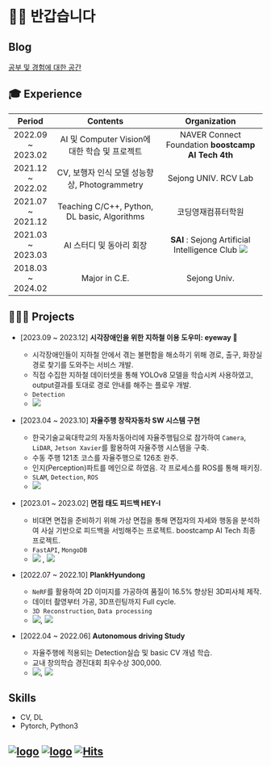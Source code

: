 # 👋🏻 반갑습니다

## Blog
<a href="https://yyongjae.oopy.io/">공부 및 경험에 대한 공간</a>

## 🎓 Experience

|Period|Contents|Organization|
|:--:|:-------------:|:-----:|
|2022.09 ~ <br>2023.02|AI 및 Computer Vision에 대한 학습 및 프로젝트|NAVER Connect Foundation **boostcamp AI Tech 4th**|
|2021.12 ~ <br>2022.02|   CV, 보행자 인식 모델 성능향상, Photogrammetry   |  Sejong UNIV. RCV Lab  |
|2021.07 ~ <br>2021.12|   Teaching C/C++, Python, DL basic, Algorithms   |  코딩영재컴퓨터학원  |
|2021.03 ~ <br>2023.03|AI 스터디 및 동아리 회장|**SAI** : Sejong Artificial Intelligence Club <a href="https://sejongai.notion.site/SAI-Sejong-Artificial-Intelligence-488d443cf680432ba43878b43521d204" target="_blank"><img src="https://img.shields.io/badge/notion-FFFFFF?style=flat&logo=notion&logoColor=000000"/></a>|
|2018.03 ~ <br>2024.02|Major in C.E.|Sejong Univ.|


## 🧑🏻‍💻 Projects

* [2023.09 ~ 2023.12] **시각장애인을 위한 지하철 이용 도우미: eyeway 👀**
  * 시각장애인들이 지하철 안에서 겪는 불편함을 해소하기 위해 경로, 출구, 화장실 경로 찾기를 도와주는 서비스 개발.
  * 직접 수집한 지하철 데이터셋을 통해 YOLOv8 모델을 학습시켜 사용하였고, output결과를 토대로 경로 안내를 해주는 플로우 개발.
  * ```Detection```
  * <a href="https://github.com/MaengKooChoHa/eyeway_ai"><img src="https://img.shields.io/badge/github-181717?style=flat-square&logo=github&logoColor=white"></a>

* [2023.04 ~ 2023.10] **자율주행 창작자동차 SW 시스템 구현**
  * 한국기술교육대학교의 자동차동아리에 자율주행팀으로 참가하여 ```Camera```, ```LiDAR```, ```Jetson Xavier```를 활용하여 자율주행 시스템을 구축.
  * 수동 주행 121초 코스를 자율주행으로 126초 완주.
  * 인지(Perception)파트를 메인으로 하였음. 각 프로세스를 ROS를 통해 패키징.
  * ```SLAM```, ```Detection```, ```ROS```
  * <a href="[https://github.com/Jyuriven/Driven_autonomous_driving](https://github.com/yyongjae/Driven_autonomous_driving)"><img src="https://img.shields.io/badge/github-181717?style=flat-square&logo=github&logoColor=white"></a>

* [2023.01 ~ 2023.02] **면접 태도 피드백 HEY-I**
  * 비대면 면접을 준비하기 위해 가상 면접을 통해 면접자의 자세와 행동을 분석하여 사실 기반으로 피드백을 서빙해주는 프로젝트. boostcamp AI Tech 최종 프로젝트.
  * ```FastAPI```, ```MongoDB```
  * <a href="https://github.com/yyongjae/final-project-level3-cv-01"><img src="https://img.shields.io/badge/github-181717?style=flat-square&logo=github&logoColor=white"></a> , <a href="https://www.youtube.com/watch?v=gwWLrjSWBas&list=LL&index=4"><img src="https://img.shields.io/badge/발표영상-ff0000?style=flat-square&logo=youtube&logoColor=white"></a>


* [2022.07 ~ 2022.10] **PlankHyundong**
  * ```NeRF```를 활용하여 2D 이미지를 가공하여 품질이 16.5% 향상된 3D피사체 제작.
  *  데이터 촬영부터 가공, 3D프린팅까지 Full cycle.
  * ```3D Reconstruction```, ```Data processing```
  * <a href="https://github.com/yyongjae/PlankHyundong"><img src="https://img.shields.io/badge/github-181717?style=flat-square&logo=github&logoColor=white"></a>, <a href="https://www.youtube.com/watch?v=s7k_cZi7hvw"><img src="https://img.shields.io/badge/데이터야놀자 발표영상-ff0000?style=flat-square&logo=youtube&logoColor=white"></a>

* [2022.04 ~ 2022.06] **Autonomous driving Study**
  * 자율주행에 적용되는 Detection실습 및 basic CV 개념 학습.
  * 교내 창의학습 경진대회 최우수상 300,000.
  * <a href="https://github.com/yyongjae/self-driving"><img src="https://img.shields.io/badge/github-181717?style=flat-square&logo=github&logoColor=white"></a>, <a href="https://drive.google.com/file/d/1-e7dtjDQDDTi5IOobdZxc5xSf0JO9Lcv/view?usp=sharing"><img src="https://img.shields.io/badge/발표영상-4285F4?style=flat-square&logo=googledrive&logoColor=white"></a>


## Skills

* CV, DL
* Pytorch, Python3


[![logo](https://img.shields.io/badge/Instagram-yyongjae__-E4405F?style=flat-square&logo=instagram&logoColor=white)](https://www.instagram.com/__yyongjae/) 
[![logo](https://img.shields.io/badge/MAIL-dydwo706@naver.com-brightgreen?style=flat-square&logo=Naver&logoColor=white)](mailto:dydwo706@naver.com) 
[![Hits](https://hits.seeyoufarm.com/api/count/incr/badge.svg?url=https%3A%2F%2Fgithub.com%2Fyyongjae&count_bg=%23444244&title_bg=%23000000&icon=&icon_color=%23A07EFF&title=hits&edge_flat=false)](https://hits.seeyoufarm.com)
---
<!-- 
<a href="https://github.com/yyongjae/github-readme-stats">
  <img align="center" src="https://github-readme-stats.vercel.app/api?username=yyongjae&show_icons=true&theme=tokyonight" />
</a>
<a href="https://github.com/yyongjae/convoychat">
  <img align="center" src="https://github-readme-stats.vercel.app/api/top-langs/?username=yyongjae&layout=compact&theme=tokyonight" />
</a>

 -->
